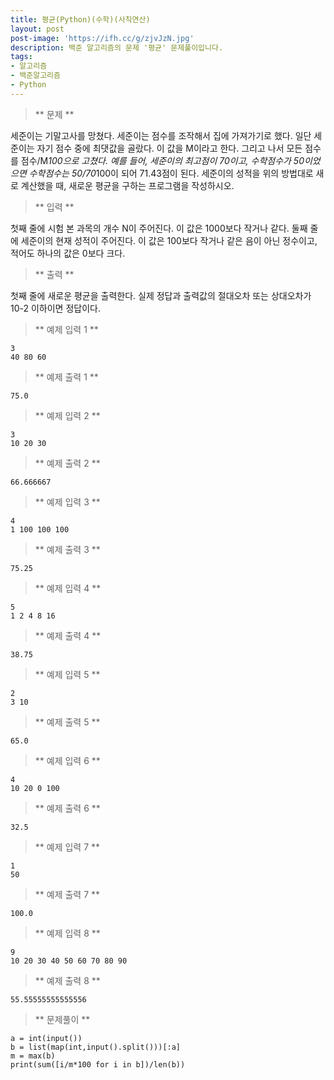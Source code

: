 ```yaml
---
title: 평균(Python)(수학)(사칙연산)
layout: post
post-image: 'https://ifh.cc/g/zjvJzN.jpg'
description: 백준 알고리즘의 문제 '평균' 문제풀이입니다.
tags:
- 알고리즘
- 백준알고리즘
- Python
---
```



>** 문제 **

세준이는 기말고사를 망쳤다. 세준이는 점수를 조작해서 집에 가져가기로 했다. 일단 세준이는 자기 점수 중에 최댓값을 골랐다. 이 값을 M이라고 한다. 그리고 나서 모든 점수를 점수/M*100으로 고쳤다.
예를 들어, 세준이의 최고점이 70이고, 수학점수가 50이었으면 수학점수는 50/70*100이 되어 71.43점이 된다.
세준이의 성적을 위의 방법대로 새로 계산했을 때, 새로운 평균을 구하는 프로그램을 작성하시오.

>** 입력 **

첫째 줄에 시험 본 과목의 개수 N이 주어진다. 이 값은 1000보다 작거나 같다. 둘째 줄에 세준이의 현재 성적이 주어진다. 이 값은 100보다 작거나 같은 음이 아닌 정수이고, 적어도 하나의 값은 0보다 크다.

>** 출력 **

첫째 줄에 새로운 평균을 출력한다. 실제 정답과 출력값의 절대오차 또는 상대오차가 10-2 이하이면 정답이다.

>** 예제 입력 1 **

	3
	40 80 60

>** 예제 출력 1 **

	75.0

>** 예제 입력 2 **

	3
	10 20 30

>** 예제 출력 2 **

	66.666667

>** 예제 입력 3 **

	4
	1 100 100 100

>** 예제 출력 3 **

	75.25

>** 예제 입력 4 **

	5
	1 2 4 8 16

>** 예제 출력 4 **

	38.75

>** 예제 입력 5 **

	2
	3 10

>** 예제 출력 5 **

	65.0

>** 예제 입력 6 **

	4
	10 20 0 100

>** 예제 출력 6 **

	32.5

>** 예제 입력 7 **

	1
	50

>** 예제 출력 7 **

	100.0

>** 예제 입력 8 **

	9
	10 20 30 40 50 60 70 80 90

>** 예제 출력 8 **

	55.55555555555556

>** 문제풀이 **

	a = int(input())
	b = list(map(int,input().split()))[:a]
	m = max(b)
	print(sum([i/m*100 for i in b])/len(b))
